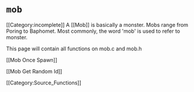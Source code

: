 # `mob`

[[Category:incomplete]]
A [[Mob]] is basically a monster. Mobs range from Poring to Baphomet. Most commonly, the word 'mob' is used to refer to monster.

This page will contain all functions on mob.c and mob.h

[[Mob Once Spawn]]

[[Mob Get Random Id]]





[[Category:Source_Functions]]
